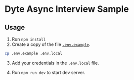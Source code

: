 # Dyte Async Interview Sample

## Usage

1. Run `npm install`
2. Create a copy of the file [`.env.example`](./env.example).

```sh
cp .env.example .env.local
```

3. Add your credentials in the `.env.local` file.

4. Run `npm run dev` to start dev server.
